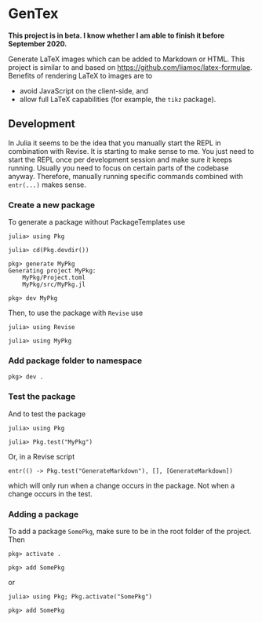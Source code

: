 # GenTex

**This project is in beta. I know whether I am able to finish it before September 2020.**

Generate LaTeX images which can be added to Markdown or HTML.
This project is similar to and based on <https://github.com/liamoc/latex-formulae>.
Benefits of rendering LaTeX to images are to

- avoid JavaScript on the client-side, and
- allow full LaTeX capabilities (for example, the `tikz` package).

## Development
In Julia it seems to be the idea that you manually start the REPL in combination with Revise.
It is starting to make sense to me.
You just need to start the REPL once per development session and make sure it keeps running.
Usually you need to focus on certain parts of the codebase anyway.
Therefore, manually running specific commands combined with `entr(...)` makes sense.

### Create a new package
To generate a package without PackageTemplates use
```
julia> using Pkg

julia> cd(Pkg.devdir())

pkg> generate MyPkg
Generating project MyPkg:
    MyPkg/Project.toml
    MyPkg/src/MyPkg.jl

pkg> dev MyPkg
```

Then, to use the package with `Revise` use
```
julia> using Revise

julia> using MyPkg
```

### Add package folder to namespace
```
pkg> dev .
```

### Test the package
And to test the package 
```
julia> using Pkg

julia> Pkg.test("MyPkg")
```
Or, in a Revise script
```
entr(() -> Pkg.test("GenerateMarkdown"), [], [GenerateMarkdown])
```
which will only run when a change occurs in the package. 
Not when a change occurs in the test.

### Adding a package
To add a package `SomePkg`, make sure to be in the root folder of the project.
Then
```
pkg> activate .

pkg> add SomePkg
```
or 
```
julia> using Pkg; Pkg.activate("SomePkg")

pkg> add SomePkg
```

